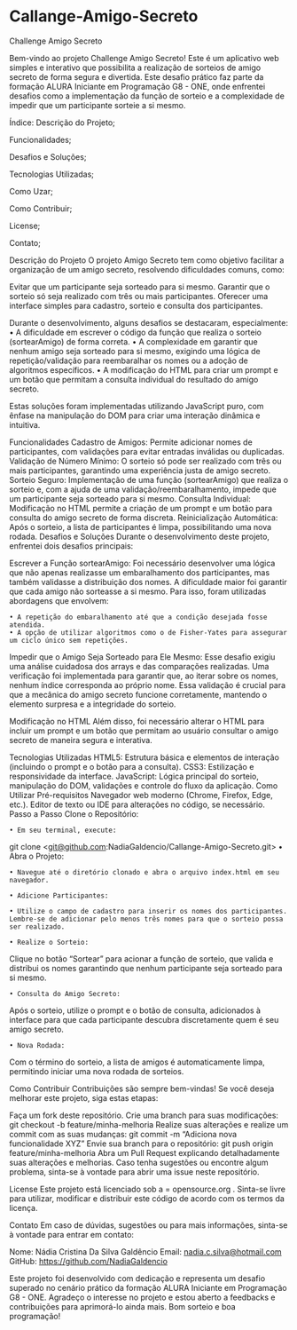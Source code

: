 ﻿# Callange-Amigo-Secreto

 Challenge Amigo Secreto

Bem-vindo ao projeto Challenge Amigo Secreto! Este é um aplicativo web simples e interativo que possibilita a realização de sorteios de amigo secreto de forma segura e divertida. Este desafio prático faz parte da formação ALURA Iniciante em Programação G8 - ONE, onde enfrentei desafios como a implementação da função de sorteio e a complexidade de impedir que um participante sorteie a si mesmo.

Índice:
Descrição do Projeto;

Funcionalidades;

Desafios e Soluções;

Tecnologias Utilizadas;

Como Uzar;

Como Contribuir;

License;

Contato;


Descrição do Projeto
O projeto Amigo Secreto tem como objetivo facilitar a organização de um amigo secreto, resolvendo dificuldades comuns, como:

Evitar que um participante seja sorteado para si mesmo.
Garantir que o sorteio só seja realizado com três ou mais participantes.
Oferecer uma interface simples para cadastro, sorteio e consulta dos participantes.

Durante o desenvolvimento, alguns desafios se destacaram, especialmente:
    • A dificuldade em escrever o código da função que realiza o sorteio (sortearAmigo) de forma correta.
    • A complexidade em garantir que nenhum amigo seja sorteado para si mesmo, exigindo uma lógica de repetição/validação para reembaralhar os nomes ou a adoção de algoritmos específicos.
    • A modificação do HTML para criar um prompt e um botão que permitam a consulta individual do resultado do amigo secreto.
      
Estas soluções foram implementadas utilizando JavaScript puro, com ênfase na manipulação do DOM para criar uma interação dinâmica e intuitiva.

Funcionalidades
Cadastro de Amigos: Permite adicionar nomes de participantes, com validações para evitar entradas inválidas ou duplicadas.
Validação de Número Mínimo: O sorteio só pode ser realizado com três ou mais participantes, garantindo uma experiência justa de amigo secreto.
Sorteio Seguro: Implementação de uma função (sortearAmigo) que realiza o sorteio e, com a ajuda de uma validação/reembaralhamento, impede que um participante seja sorteado para si mesmo.
Consulta Individual: Modificação no HTML permite a criação de um prompt e um botão para consulta do amigo secreto de forma discreta.
Reinicialização Automática: Após o sorteio, a lista de participantes é limpa, possibilitando uma nova rodada.
Desafios e Soluções
Durante o desenvolvimento deste projeto, enfrentei dois desafios principais:

Escrever a Função sortearAmigo:
Foi necessário desenvolver uma lógica que não apenas realizasse um embaralhamento dos participantes, mas também validasse a distribuição dos nomes. A dificuldade maior foi garantir que cada amigo não sorteasse a si mesmo. Para isso, foram utilizadas abordagens que envolvem:

    • A repetição do embaralhamento até que a condição desejada fosse atendida.
    • A opção de utilizar algoritmos como o de Fisher-Yates para assegurar um ciclo único sem repetições.

Impedir que o Amigo Seja Sorteado para Ele Mesmo:
Esse desafio exigiu uma análise cuidadosa dos arrays e das comparações realizadas. Uma verificação foi implementada para garantir que, ao iterar sobre os nomes, nenhum índice corresponda ao próprio nome. Essa validação é crucial para que a mecânica do amigo secreto funcione corretamente, mantendo o elemento surpresa e a integridade do sorteio.




Modificação no HTML
Além disso, foi necessário alterar o HTML para incluir um prompt e um botão que permitam ao usuário consultar o amigo secreto de maneira segura e interativa.

Tecnologias Utilizadas
HTML5: Estrutura básica e elementos de interação (incluindo o prompt e o botão para a consulta).
CSS3: Estilização e responsividade da interface.
JavaScript: Lógica principal do sorteio, manipulação do DOM, validações e controle do fluxo da aplicação.
Como Utilizar
Pré-requisitos
Navegador web moderno (Chrome, Firefox, Edge, etc.).
Editor de texto ou IDE para alterações no código, se necessário.
Passo a Passo
Clone o Repositório:

    • Em seu terminal, execute:
git clone <git@github.com:NadiaGaldencio/Callange-Amigo-Secreto.git>
    • Abra o Projeto:

    • Navegue até o diretório clonado e abra o arquivo index.html em seu navegador.

    • Adicione Participantes:

    • Utilize o campo de cadastro para inserir os nomes dos participantes. Lembre-se de adicionar pelo menos três nomes para que o sorteio possa ser realizado.

    • Realize o Sorteio:

Clique no botão “Sortear” para acionar a função de sorteio, que valida e distribui os nomes garantindo que nenhum participante seja sorteado para si mesmo.




    • Consulta do Amigo Secreto:

Após o sorteio, utilize o prompt e o botão de consulta, adicionados à interface para que cada participante descubra discretamente quem é seu amigo secreto.

    • Nova Rodada:

Com o término do sorteio, a lista de amigos é automaticamente limpa, permitindo iniciar uma nova rodada de sorteios.

Como Contribuir
Contribuições são sempre bem-vindas! Se você deseja melhorar este projeto, siga estas etapas:

Faça um fork deste repositório.
Crie uma branch para suas modificações:
git checkout -b feature/minha-melhoria
Realize suas alterações e realize um commit com as suas mudanças:
git commit -m “Adiciona nova funcionalidade XYZ”
Envie sua branch para o repositório:
git push origin feature/minha-melhoria
Abra um Pull Request explicando detalhadamente suas alterações e melhorias.
Caso tenha sugestões ou encontre algum problema, sinta-se à vontade para abrir uma issue neste repositório.

License
Este projeto está licenciado sob a = opensource.org
. Sinta-se livre para utilizar, modificar e distribuir este código de acordo com os termos da licença.



Contato
Em caso de dúvidas, sugestões ou para mais informações, sinta-se à vontade para entrar em contato:

Nome: Nádia Cristina Da Silva Galdêncio
Email: nadia.c.silva@hotmail.com
GitHub: https://github.com/NadiaGaldencio

Este projeto foi desenvolvido com dedicação e representa um desafio superado no cenário prático da formação ALURA Iniciante em Programação G8 - ONE. Agradeço o interesse no projeto e estou aberto a feedbacks e contribuições para aprimorá-lo ainda mais. Bom sorteio e boa programação!

